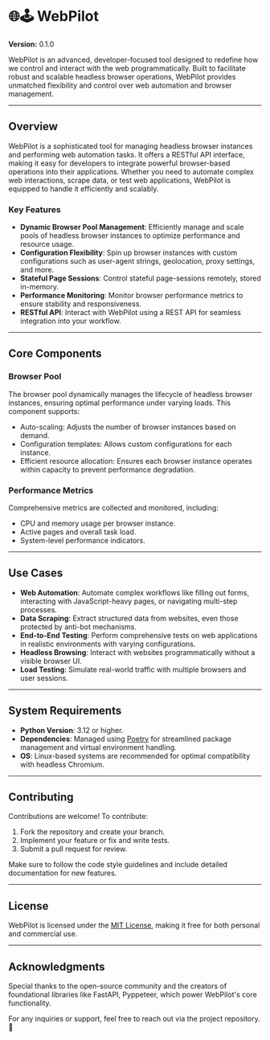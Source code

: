 # 🌐🕹️ WebPilot

**Version:** 0.1.0  

WebPilot is an advanced, developer-focused tool designed to redefine how we control and interact with the web programmatically. Built to facilitate robust and scalable headless browser operations, WebPilot provides unmatched flexibility and control over web automation and browser management.

---

## **Overview**

WebPilot is a sophisticated tool for managing headless browser instances and performing web automation tasks. It offers a RESTful API interface, making it easy for developers to integrate powerful browser-based operations into their applications. Whether you need to automate complex web interactions, scrape data, or test web applications, WebPilot is equipped to handle it efficiently and scalably.

### **Key Features**
- **Dynamic Browser Pool Management**: Efficiently manage and scale pools of headless browser instances to optimize performance and resource usage.
- **Configuration Flexibility**: Spin up browser instances with custom configurations such as user-agent strings, geolocation, proxy settings, and more.
- **Stateful Page Sessions**: Control stateful page-sessions remotely, stored in-memory.
- **Performance Monitoring**: Monitor browser performance metrics to ensure stability and responsiveness.
- **RESTful API**: Interact with WebPilot using a REST API for seamless integration into your workflow.

---

## **Core Components**

### **Browser Pool**
The browser pool dynamically manages the lifecycle of headless browser instances, ensuring optimal performance under varying loads. This component supports:
- Auto-scaling: Adjusts the number of browser instances based on demand.
- Configuration templates: Allows custom configurations for each instance.
- Efficient resource allocation: Ensures each browser instance operates within capacity to prevent performance degradation.

### **Performance Metrics**
Comprehensive metrics are collected and monitored, including:
- CPU and memory usage per browser instance.
- Active pages and overall task load.
- System-level performance indicators.

---

## **Use Cases**

- **Web Automation**: Automate complex workflows like filling out forms, interacting with JavaScript-heavy pages, or navigating multi-step processes.
- **Data Scraping**: Extract structured data from websites, even those protected by anti-bot mechanisms.
- **End-to-End Testing**: Perform comprehensive tests on web applications in realistic environments with varying configurations.
- **Headless Browsing**: Interact with websites programmatically without a visible browser UI.
- **Load Testing**: Simulate real-world traffic with multiple browsers and user sessions.

---

## **System Requirements**
- **Python Version**: 3.12 or higher.
- **Dependencies**: Managed using [Poetry](https://python-poetry.org/) for streamlined package management and virtual environment handling.
- **OS**: Linux-based systems are recommended for optimal compatibility with headless Chromium.

---

## **Contributing**
Contributions are welcome! To contribute:
1. Fork the repository and create your branch.
2. Implement your feature or fix and write tests.
3. Submit a pull request for review.

Make sure to follow the code style guidelines and include detailed documentation for new features.

---

## **License**
WebPilot is licensed under the [MIT License](https://opensource.org/licenses/MIT), making it free for both personal and commercial use.

---

## **Acknowledgments**
Special thanks to the open-source community and the creators of foundational libraries like FastAPI, Pyppeteer, which power WebPilot's core functionality.

For any inquiries or support, feel free to reach out via the project repository. 🚀